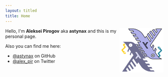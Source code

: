 ```yaml
---
layout: titled
title: Home
---
```


<img style="height: 10em; float: right;" src="/assets/images/logo.svg" alt="logo">

Hello, I'm **Aleksei Pirogov** aka **astynax** and this is my personal page.

Also you can find me here:

- [@astynax](https://github.com/astynax) on GitHub
- [@alex_pir](https://twitter.com/alex_pir) on Twitter
